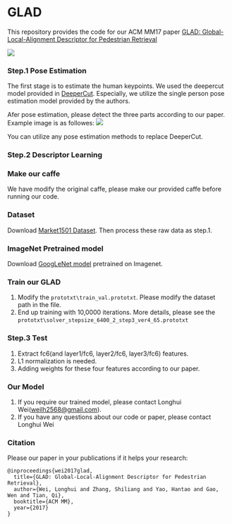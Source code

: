 # GLAD
This repository provides the code for our ACM MM17 paper [GLAD: Global-Local-Alignment Descriptor for Pedestrian Retrieval](https://arxiv.org/pdf/1709.04329.pdf)

![](https://github.com/JoinWei-PKU/GLAD/blob/master/framework.png)

### Step.1 Pose Estimation
The first stage is to estimate the human keypoints.
We used the deepercut model provided in [DeeperCut](https://github.com/eldar/deepcut). Especially, we utilize the single person pose estimation model provided by the authors.

Afer pose estimation, please detect the three parts according to our paper. Example image is as followes:
![](https://github.com/JoinWei-PKU/GLAD/blob/master/datasets/example2.jpg)

You can utilize any pose estimation methods to replace DeeperCut.

### Step.2 Descriptor Learning
### Make our caffe
   We have modify the original caffe, please make our provided caffe before running our code.
### Dataset
   Download [Market1501 Dataset](http://www.liangzheng.org/Project/project_reid.html). Then process these raw data as step.1.
### ImageNet Pretrained model
   Download [GoogLeNet model](https://github.com/lim0606/caffe-googlenet-bn) pretrained on Imagenet.
### Train our GLAD
   1. Modify the `prototxt\train_val.prototxt`. Please modify the dataset path in the file.
   2. End up training with 10,0000 iterations. More details, please see the `prototxt\solver_stepsize_6400_2_step3_ver4_65.prototxt`

### Step.3 Test 
   1. Extract fc6(and layer1/fc6, layer2/fc6, layer3/fc6) features.
   2. L1 normalization is needed.
   3. Adding weights for these four features according to our paper.

### Our Model
   1. If you require our trained model, please contact Longhui Wei(weilh2568@gmail.com). 
   2. If you have any questions about our code or paper, please contact Longhui Wei

### Citation
Please our paper in your publications if it helps your research:
```
@inproceedings{wei2017glad,
  title={GLAD: Global-Local-Alignment Descriptor for Pedestrian Retrieval},
  author={Wei, Longhui and Zhang, Shiliang and Yao, Hantao and Gao, Wen and Tian, Qi},
  booktitle={ACM MM},
  year={2017}
}
```
